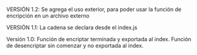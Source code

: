 VERSIÓN 1.2:
Se agrega el uso exterior, para poder usar la función de encripción en un archivo externo

VERSIÓN 1.1:
La cadena se declara desde el index.js

Versión 1.0:
Función de encriptar terminada y exportada al index.
Función de desencriptar sin comenzar y no exportada al index.
